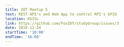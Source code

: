 ```yaml
---
title: IOT Meetup 5
text: REST API's and Web App to control RPI's GPIO
location: KGISL
link: https://github.com/FoxIOT/studyGroup/issues/3
date: 2016-12-24
startTime: '10:00'
endTime: '16:00'
---
```

